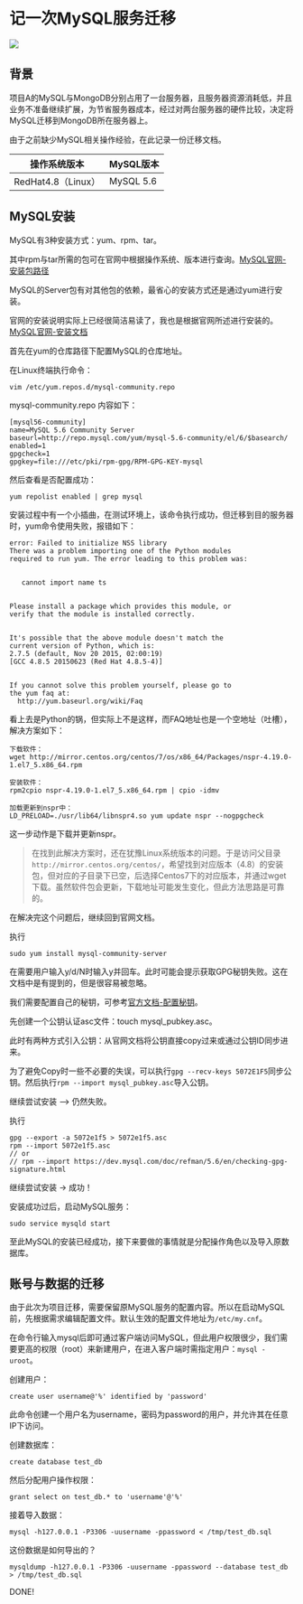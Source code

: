 # 记一次MySQL服务迁移
![](http://img3.imgtn.bdimg.com/it/u=2197205783,1315817698&fm=26&gp=0.jpg)

## 背景
项目A的MySQL与MongoDB分别占用了一台服务器，且服务器资源消耗低，并且业务不准备继续扩展，为节省服务器成本，经过对两台服务器的硬件比较，决定将MySQL迁移到MongoDB所在服务器上。

由于之前缺少MySQL相关操作经验，在此记录一份迁移文档。

| 操作系统版本       | MySQL版本 |
| ------------------ | --------- |
| RedHat4.8（Linux） | MySQL 5.6 |


## MySQL安装
MySQL有3种安装方式：yum、rpm、tar。

其中rpm与tar所需的包可在官网中根据操作系统、版本进行查询。[MySQL官网-安装包路径](https://downloads.mysql.com/archives/community/)

MySQL的Server包有对其他包的依赖，最省心的安装方式还是通过yum进行安装。

官网的安装说明实际上已经很简洁易读了，我也是根据官网所述进行安装的。[MySQL官网-安装文档](https://dev.mysql.com/doc/refman/5.6/en/linux-installation-yum-repo.html)

首先在yum的仓库路径下配置MySQL的仓库地址。

在Linux终端执行命令：

`vim /etc/yum.repos.d/mysql-community.repo`

mysql-community.repo 内容如下：

```
[mysql56-community]
name=MySQL 5.6 Community Server
baseurl=http://repo.mysql.com/yum/mysql-5.6-community/el/6/$basearch/
enabled=1
gpgcheck=1
gpgkey=file:///etc/pki/rpm-gpg/RPM-GPG-KEY-mysql
```

然后查看是否配置成功：

`yum repolist enabled | grep mysql`

安装过程中有一个小插曲，在测试环境上，该命令执行成功，但迁移到目的服务器时，yum命令使用失败，报错如下：

```
error: Failed to initialize NSS library
There was a problem importing one of the Python modules
required to run yum. The error leading to this problem was:


   cannot import name ts


Please install a package which provides this module, or
verify that the module is installed correctly.


It's possible that the above module doesn't match the
current version of Python, which is:
2.7.5 (default, Nov 20 2015, 02:00:19) 
[GCC 4.8.5 20150623 (Red Hat 4.8.5-4)]


If you cannot solve this problem yourself, please go to 
the yum faq at:
  http://yum.baseurl.org/wiki/Faq
```

看上去是Python的锅，但实际上不是这样，而FAQ地址也是一个空地址（吐槽），解决方案如下：

```
下载软件：
wget http://mirror.centos.org/centos/7/os/x86_64/Packages/nspr-4.19.0-1.el7_5.x86_64.rpm

安装软件：
rpm2cpio nspr-4.19.0-1.el7_5.x86_64.rpm | cpio -idmv

加载更新到nspr中：
LD_PRELOAD=./usr/lib64/libnspr4.so yum update nspr --nogpgcheck
```

这一步动作是下载并更新nspr。

> 在找到此解决方案时，还在犹豫Linux系统版本的问题。于是访问父目录```http://mirror.centos.org/centos/```，希望找到对应版本（4.8）的安装包，但对应的子目录下已空，后选择Centos7下的对应版本，并通过wget下载。虽然软件包会更新，下载地址可能发生变化，但此方法思路是可靠的。

在解决完这个问题后，继续回到官网文档。

执行

`sudo yum install mysql-community-server`

在需要用户输入y/d/N时输入y并回车。此时可能会提示获取GPG秘钥失败。这在文档中是有提到的，但是很容易被忽略。

我们需要配置自己的秘钥，可参考[官方文档-配置秘钥](https://dev.mysql.com/doc/refman/5.6/en/checking-gpg-signature.html)。

先创建一个公钥认证asc文件：touch mysql_pubkey.asc。

此时有两种方式引入公钥：从官网文档将公钥直接copy过来或通过公钥ID同步进来。

为了避免Copy时一些不必要的失误，可以执行```gpg --recv-keys 5072E1F5```同步公钥。然后执行```rpm --import mysql_pubkey.asc```导入公钥。

继续尝试安装 —> 仍然失败。

执行

```
gpg --export -a 5072e1f5 > 5072e1f5.asc
rpm --import 5072e1f5.asc
// or
// rpm --import https://dev.mysql.com/doc/refman/5.6/en/checking-gpg-signature.html
```

继续尝试安装 -> 成功！

安装成功过后，启动MySQL服务：

`sudo service mysqld start`

至此MySQL的安装已经成功，接下来要做的事情就是分配操作角色以及导入原数据库。

## 账号与数据的迁移

由于此次为项目迁移，需要保留原MySQL服务的配置内容。所以在启动MySQL前，先根据需求编辑配置文件。默认生效的配置文件地址为`/etc/my.cnf`。

在命令行输入mysql后即可通过客户端访问MySQL，但此用户权限很少，我们需要更高的权限（root）来新建用户，在进入客户端时需指定用户：`mysql -uroot`。

创建用户：

`create user username@'%' identified by 'password'`

此命令创建一个用户名为username，密码为password的用户，并允许其在任意IP下访问。

创建数据库：

`create database test_db`

然后分配用户操作权限：

`grant select on test_db.* to 'username'@'%'`

接着导入数据：

`mysql -h127.0.0.1 -P3306 -uusername -ppassword < /tmp/test_db.sql`

这份数据是如何导出的？

`mysqldump -h127.0.0.1 -P3306 -uusername -ppassword --database test_db > /tmp/test_db.sql`

DONE!
